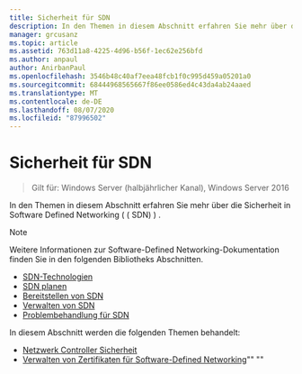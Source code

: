 ```yaml
---
title: Sicherheit für SDN
description: In den Themen in diesem Abschnitt erfahren Sie mehr über die Sicherheit in Software Defined Networking ( \( SDN) \) in Windows Server 2016 Datacenter.
manager: grcusanz
ms.topic: article
ms.assetid: 763d11a8-4225-4d96-b56f-1ec62e256bfd
ms.author: anpaul
author: AnirbanPaul
ms.openlocfilehash: 3546b48c40af7eea48fcb1f0c995d459a05201a0
ms.sourcegitcommit: 68444968565667f86ee0586ed4c43da4ab24aaed
ms.translationtype: MT
ms.contentlocale: de-DE
ms.lasthandoff: 08/07/2020
ms.locfileid: "87996502"
---
```

# <a name="security-for-sdn"></a>Sicherheit für SDN

>Gilt für: Windows Server (halbjährlicher Kanal), Windows Server 2016

In den Themen in diesem Abschnitt erfahren Sie mehr über die Sicherheit in Software Defined Networking ( \( SDN) \) .

>[!Note]
>Weitere Informationen zur Software-Defined Networking-Dokumentation finden Sie in den folgenden Bibliotheks Abschnitten.
>
> - [SDN-Technologien](../technologies/Software-Defined-Networking-Technologies.md)
> - [SDN planen](/windows-server/networking/sdn/plan/Deploy-a-Software-Defined-Network-Infrastructure)
> - [Bereitstellen von SDN](../deploy/deploy-a-software-defined-network-infrastructure.md)
> - [Verwalten von SDN](../manage/manage-sdn.md)
> - [Problembehandlung für SDN](../troubleshoot/Troubleshoot-Software-Defined-Networking.md)

In diesem Abschnitt werden die folgenden Themen behandelt:

- [Netzwerk Controller Sicherheit](nc-security.md)
- [Verwalten von Zertifikaten für Software-Defined Networking](sdn-manage-certs.md)"" ""